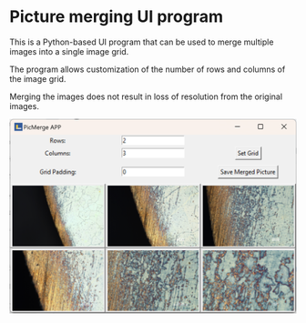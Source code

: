 # Picture merging UI program
This is a Python-based UI program that can be used to merge multiple images into a single image grid. 

The program allows customization of the number of rows and columns of the image grid. 

Merging the images does not result in loss of resolution from the original images.

![pic](https://github.com/laye-d/PicMerge/blob/main/Eg.png)
